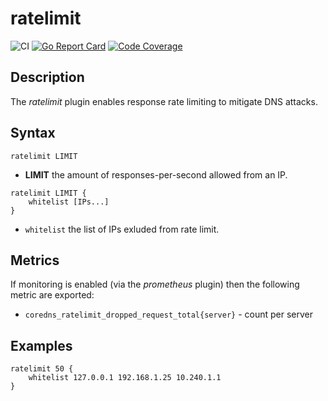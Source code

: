 # ratelimit

![CI](https://github.com/milgradesec/ratelimit/workflows/CI/badge.svg)
[![Go Report Card](https://goreportcard.com/badge/milgradesec/ratelimit)](https://goreportcard.com/badge/github.com/milgradesec/ratelimit)
[![Code Coverage](https://img.shields.io/codecov/c/github/milgradesec/ratelimit/master.svg)](https://codecov.io/github/milgradesec/ratelimit?branch=master)

## Description

The _ratelimit_ plugin enables response rate limiting to mitigate DNS attacks.

## Syntax

```corefile
ratelimit LIMIT
```

- **LIMIT** the amount of responses-per-second allowed from an IP.

```corefile
ratelimit LIMIT {
    whitelist [IPs...]
}
```

- `whitelist` the list of IPs exluded from rate limit.

## Metrics

If monitoring is enabled (via the _prometheus_ plugin) then the following metric are exported:

- `coredns_ratelimit_dropped_request_total{server}` - count per server

## Examples

```corefile
ratelimit 50 {
    whitelist 127.0.0.1 192.168.1.25 10.240.1.1
}
```
